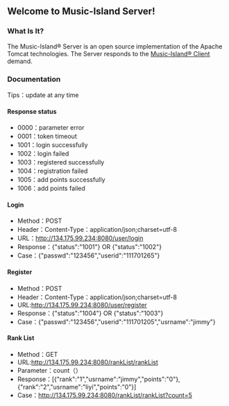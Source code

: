 ## Welcome to Music-Island Server!
### What Is It?
The Music-Island® Server is an open source implementation of the Apache Tomcat
technologies. The Server responds to the [Music-Island® Client](https://github.com/Music-Island/Client) demand.
### Documentation
Tips：update at any time
#### Response status
- 0000：parameter error
- 0001：token timeout
- 1001：login successfully
- 1002：login failed
- 1003：registered successfully
- 1004：registration failed
- 1005：add points successfully
- 1006：add points failed
#### Login
- Method：POST
- Header：Content-Type：application/json;charset=utf-8
- URL：http://134.175.99.234:8080/user/login
- Response：{"status":"1001"} OR {"status":"1002"}
- Case：{"passwd":"123456","userid":"111701265"}
#### Register
- Method：POST
- Header：Content-Type：application/json;charset=utf-8
- URL:http://134.175.99.234:8080/user/register
- Response：{"status":"1004"} OR {"status":"1003"}
- Case：{"passwd":"123456","userid":"111701205","usrname":"jimmy"}
#### Rank List
- Method：GET
- URL:http://134.175.99.234:8080/rankList/rankList
- Parameter：count（）
- Response：[{"rank":"1","usrname":"jimmy","points":"0"},{"rank":"2","usrname":"liyi","points":"0"}]
- Case：http://134.175.99.234:8080/rankList/rankList?count=5
